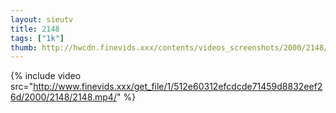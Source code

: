 ```yaml
--- 
layout: sieutv
title: 2148
tags: ["1k"]
thumb: http://hwcdn.finevids.xxx/contents/videos_screenshots/2000/2148/preview.mp4.jpg
---
```

{% include video src="http://www.finevids.xxx/get_file/1/512e60312efcdcde71459d8832eef26d/2000/2148/2148.mp4/" %} 
